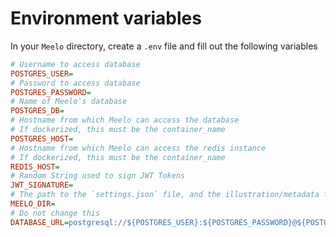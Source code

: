 # Environment variables

In your `Meelo` directory, create a `.env` file and fill out the following variables

```ini
# Username to access database
POSTGRES_USER=
# Password to access database
POSTGRES_PASSWORD=
# Name of Meelo's database 
POSTGRES_DB=
# Hostname from which Meelo can access the database
# If dockerized, this must be the container_name
POSTGRES_HOST=
# Hostname from which Meelo can access the redis instance
# If dockerized, this must be the container_name
REDIS_HOST=
# Random String used to sign JWT Tokens
JWT_SIGNATURE=
# The path to the `settings.json` file, and the illustration/metadata folder 
MEELO_DIR=
# Do not change this
DATABASE_URL=postgresql://${POSTGRES_USER}:${POSTGRES_PASSWORD}@${POSTGRES_HOST}:5432/${POSTGRES_DB}?schema=public
```
